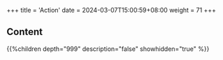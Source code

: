 +++
title = 'Action'
date = 2024-03-07T15:00:59+08:00
weight = 71
+++

## Content
{{%children depth="999" description="false" showhidden="true" %}}


